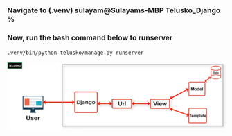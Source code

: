 ### Navigate to (.venv) sulayam@Sulayams-MBP Telusko_Django % 
### Now, run the bash command below to runserver
````bash
.venv/bin/python telusko/manage.py runserver  
````
![alt text](image.png)